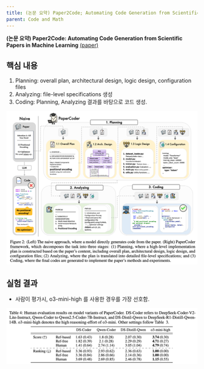 ```yaml
---
title: (논문 요약) Paper2Code; Automating Code Generation from Scientific Papers in Machine Learning
parent: Code and Math
---
```


**(논문 요약) Paper2Code: Automating Code Generation from Scientific Papers in Machine Learning** [(paper)](https://arxiv.org/pdf/2504.17192)

## 핵심 내용
1. Planning: overall plan, architectural design, logic design, configuration files
2. Analyzing: file-level specifications 생성
3. Coding: Planning, Analyzing 결과를 바탕으로 코드 생성.

<img src="/data/papers/paper2code/concept.png" width="800" />

## 실험 결과
- 사람이 평가시, o3-mini-high 를 사용한 경우를 가장 선호함.

<img src="/data/papers/paper2code/result.png" width="800" />
